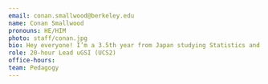 ```yaml
---
email: conan.smallwood@berkeley.edu
name: Conan Smallwood
pronouns: HE/HIM
photo: staff/conan.jpg
bio: Hey everyone! I’m a 3.5th year from Japan studying Statistics and Data Science who loves playing tennis, ping pong, rocket league, and drinking coffee!
role: 20-hour Lead uGSI (UCS2)
office-hours:
team: Pedagogy
---
```

